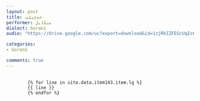 ```yaml
---
layout: post
title: خه‌جیلێ‌
performer: میکایل
dialect: Sorani
audio: "https://drive.google.com/uc?export=download&id=1zjRkIZFEGcUqIs6CArOLtXSSRgawPtWL"

categories:
- Goranî

comments: true
---
```


<div class="language-plaintext highlighter-rouge">
    <div class="highlight">
        <pre class="highlight">
            <code>
        {% for line in site.data.item143.item.lg %}
        {{ line }}
        {% endfor %}
            </code>
        </pre>
    </div>
</div>

